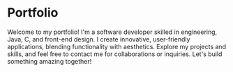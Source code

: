 # Portfolio
Welcome to my portfolio! I'm a software developer skilled in engineering, Java, C, and front-end design. I create innovative, user-friendly applications, blending functionality with aesthetics. Explore my projects and skills, and feel free to contact me for collaborations or inquiries. Let's build something amazing together!
